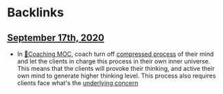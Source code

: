 
# Backlinks
## [September 17th, 2020](<September 17th, 2020.md>)
- In [🧭Coaching MOC](<🧭Coaching MOC.md>), coach turn off [compressed process](<compressed process.md>) of their mind and let the clients in charge this process in their own inner universe. This means that the clients will provoke their thinking, and active their own mind to generate higher thinking level. This process also requires clients face what's the [underlying concern](<underlying concern.md>)

